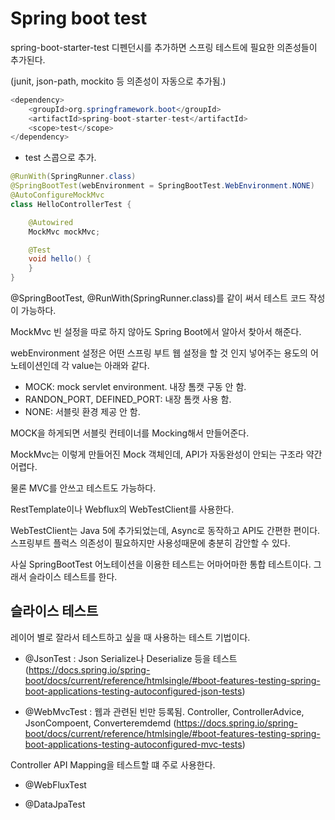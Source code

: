 Spring boot test
==============================

spring-boot-starter-test 디펜던시를 추가하면 스프링 테스트에 필요한 의존성들이 추가된다. 

(junit, json-path, mockito 등 의존성이 자동으로 추가됨.)

```java
<dependency>
    <groupId>org.springframework.boot</groupId>
    <artifactId>spring-boot-starter-test</artifactId>
    <scope>test</scope>
</dependency>
```

* test 스콥으로 추가.

```java
@RunWith(SpringRunner.class)
@SpringBootTest(webEnvironment = SpringBootTest.WebEnvironment.NONE)
@AutoConfigureMockMvc
class HelloControllerTest {

    @Autowired
    MockMvc mockMvc;

    @Test
    void hello() {
    }
}
```


@SpringBootTest, @RunWith(SpringRunner.class)를 같이 써서 테스트 코드 작성이 가능하다. 

MockMvc 빈 설정을 따로 하지 않아도 Spring Boot에서 알아서 찾아서 해준다. 

webEnvironment 설정은 어떤 스프링 부트 웹 설정을 할 것 인지 넣어주는 용도의 어노테이션인데 각 value는 아래와 같다.

- MOCK: mock servlet environment. 내장 톰캣 구동 안 함.
- RANDON_PORT, DEFINED_PORT: 내장 톰캣 사용 함.
- NONE: 서블릿 환경 제공 안 함.

MOCK을 하게되면 서블릿 컨테이너를 Mocking해서 만들어준다. 

MockMvc는 이렇게 만들어진 Mock 객체인데, API가 자동완성이 안되는 구조라 약간 어렵다.

물론 MVC를 안쓰고 테스트도 가능하다.

RestTemplate이나 Webflux의 WebTestClient를 사용한다. 

WebTestClient는 Java 5에 추가되었는데, Async로 동작하고 API도 간편한 편이다. 스프링부트 플럭스 의존성이 필요하지만 사용성때문에 충분히 감안할 수 있다.

사실 SpringBootTest 어노테이션을 이용한 테스트는 어마어마한 통합 테스트이다. 그래서 슬라이스 테스트를 한다.



## 슬라이스 테스트
레이어 별로 잘라서 테스트하고 싶을 때 사용하는 테스트 기법이다. 

- @JsonTest : Json Serialize나 Deserialize 등을 테스트 
(https://docs.spring.io/spring-boot/docs/current/reference/htmlsingle/#boot-features-testing-spring-boot-applications-testing-autoconfigured-json-tests)

- @WebMvcTest : 웹과 관련된 빈만 등록됨. Controller, ControllerAdvice, JsonCompoent, Converteremdemd
(https://docs.spring.io/spring-boot/docs/current/reference/htmlsingle/#boot-features-testing-spring-boot-applications-testing-autoconfigured-mvc-tests)

Controller API Mapping을 테스트할 떄 주로 사용한다.

- @WebFluxTest

- @DataJpaTest

